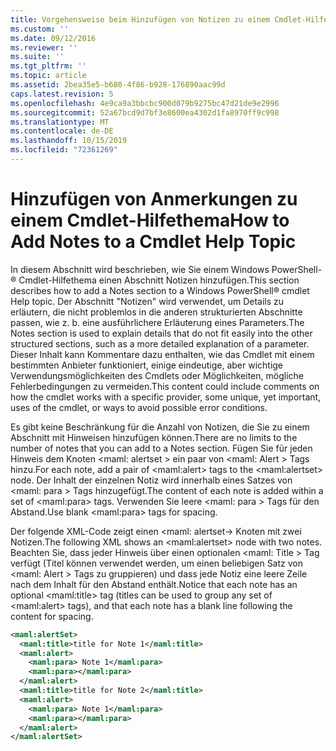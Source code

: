```yaml
---
title: Vorgehensweise beim Hinzufügen von Notizen zu einem Cmdlet-Hilfethema | Microsoft-Dokumentation
ms.custom: ''
ms.date: 09/12/2016
ms.reviewer: ''
ms.suite: ''
ms.tgt_pltfrm: ''
ms.topic: article
ms.assetid: 2bea35e5-b680-4f86-b928-176890aac99d
caps.latest.revision: 5
ms.openlocfilehash: 4e9ca9a3bbcbc900d079b9275bc47d21de9e2996
ms.sourcegitcommit: 52a67bcd9d7bf3e8600ea4302d1fa8970ff9c998
ms.translationtype: MT
ms.contentlocale: de-DE
ms.lasthandoff: 10/15/2019
ms.locfileid: "72361269"
---
```

# <a name="how-to-add-notes-to-a-cmdlet-help-topic"></a><span data-ttu-id="7fabc-102">Hinzufügen von Anmerkungen zu einem Cmdlet-Hilfethema</span><span class="sxs-lookup"><span data-stu-id="7fabc-102">How to Add Notes to a Cmdlet Help Topic</span></span>

<span data-ttu-id="7fabc-103">In diesem Abschnitt wird beschrieben, wie Sie einem Windows PowerShell-® Cmdlet-Hilfethema einen Abschnitt Notizen hinzufügen.</span><span class="sxs-lookup"><span data-stu-id="7fabc-103">This section describes how to add a Notes section to a Windows PowerShell® cmdlet Help topic.</span></span> <span data-ttu-id="7fabc-104">Der Abschnitt "Notizen" wird verwendet, um Details zu erläutern, die nicht problemlos in die anderen strukturierten Abschnitte passen, wie z. b. eine ausführlichere Erläuterung eines Parameters.</span><span class="sxs-lookup"><span data-stu-id="7fabc-104">The Notes section is used to explain details that do not fit easily into the other structured sections, such as a more detailed explanation of a parameter.</span></span> <span data-ttu-id="7fabc-105">Dieser Inhalt kann Kommentare dazu enthalten, wie das Cmdlet mit einem bestimmten Anbieter funktioniert, einige eindeutige, aber wichtige Verwendungsmöglichkeiten des Cmdlets oder Möglichkeiten, mögliche Fehlerbedingungen zu vermeiden.</span><span class="sxs-lookup"><span data-stu-id="7fabc-105">This content could include comments on how the cmdlet works with a specific provider, some unique, yet important, uses of the cmdlet, or ways to avoid possible error conditions.</span></span>

<span data-ttu-id="7fabc-106">Es gibt keine Beschränkung für die Anzahl von Notizen, die Sie zu einem Abschnitt mit Hinweisen hinzufügen können.</span><span class="sxs-lookup"><span data-stu-id="7fabc-106">There are no limits to the number of notes that you can add to a Notes section.</span></span> <span data-ttu-id="7fabc-107">Fügen Sie für jeden Hinweis dem Knoten \<maml: alertset > ein paar von \<maml: Alert > Tags hinzu.</span><span class="sxs-lookup"><span data-stu-id="7fabc-107">For each note, add a pair of \<maml:alert> tags to the \<maml:alertset> node.</span></span> <span data-ttu-id="7fabc-108">Der Inhalt der einzelnen Notiz wird innerhalb eines Satzes von \<maml: para > Tags hinzugefügt.</span><span class="sxs-lookup"><span data-stu-id="7fabc-108">The content of each note is added within a set of \<maml:para> tags.</span></span> <span data-ttu-id="7fabc-109">Verwenden Sie leere \<maml: para > Tags für den Abstand.</span><span class="sxs-lookup"><span data-stu-id="7fabc-109">Use blank \<maml:para> tags for spacing.</span></span>

<span data-ttu-id="7fabc-110">Der folgende XML-Code zeigt einen \<maml: alertset-> Knoten mit zwei Notizen.</span><span class="sxs-lookup"><span data-stu-id="7fabc-110">The following XML shows an \<maml:alertset> node with two notes.</span></span> <span data-ttu-id="7fabc-111">Beachten Sie, dass jeder Hinweis über einen optionalen \<maml: Title > Tag verfügt (Titel können verwendet werden, um einen beliebigen Satz von \<maml: Alert > Tags zu gruppieren) und dass jede Notiz eine leere Zeile nach dem Inhalt für den Abstand enthält.</span><span class="sxs-lookup"><span data-stu-id="7fabc-111">Notice that each note has an optional \<maml:title> tag (titles can be used to group any set of \<maml:alert> tags), and that each note has a blank line following the content for spacing.</span></span>

```xml
<maml:alertSet>
  <maml:title>title for Note 1</maml:title>
  <maml:alert>
    <maml:para> Note 1</maml:para>
    <maml:para></maml:para>
  </maml:alert>
  <maml:title>title for Note 2</maml:title>
  <maml:alert>
    <maml:para> Note 1</maml:para>
    <maml:para></maml:para>
  </maml:alert>
</maml:alertSet>
```



